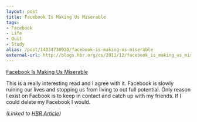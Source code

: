 ```yaml
---
layout: post
title: Facebook Is Making Us Miserable
tags:
- Facebook
- Life
- Quit
- Study
alias: /post/14034730920/facebook-is-making-us-miserable
external-url: http://blogs.hbr.org/cs/2011/12/facebook_is_making_us_miserabl.html
---
```

[Facebook Is Making Us Miserable](http://blogs.hbr.org/cs/2011/12/facebook_is_making_us_miserabl.html)

This is a really interesting read and I agree with it. Facebook is slowly ruining our lives and stopping us from living to out full potential. Only reason I exist on Facbook is to keep in contact and catch up with my friends. If I could delete my Facebook I would.

_(Linked to [HBR Article](http://blogs.hbr.org/cs/2011/12/facebook_is_making_us_miserabl.html))_

